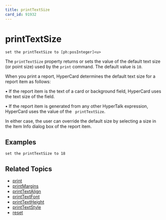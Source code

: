 ```yaml
---
title: printTextSize
card_id: 91932
---
```


# printTextSize

```
set the printTextSize to [ph:posInteger]<u>
```

</u>The `printTextSize` property returns or sets the value of the default text size (or point size) used by the `print` command. The default value is `10`.

When you print a report, HyperCard determines the default text size for a report item as follows:

• If the report item is the text of a card     or  background field, HyperCard uses     the text size of the field. 

• If the report item is generated from     any other HyperTalk expression,     HyperCard uses the value of the    ` printTextSize`.

In either case, the user can override the default size by selecting a size in the Item Info dialog box of the report item. 


## Examples

```
set the printTextSize to 18
```

## Related Topics

* [print](/HyperTalkReference/commands/print)
* [printMargins](/HyperTalkReference/properties/printMargins)
* [printTextAlign](/HyperTalkReference/properties/printTextAlign)
* [printTextFont](/HyperTalkReference/properties/printTextFont)
* [printTextHeight](/HyperTalkReference/properties/printTextHeight)
* [printTextStyle](/HyperTalkReference/properties/printTextStyle)
* [reset](/HyperTalkReference/commands/reset)
